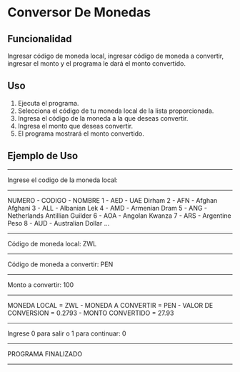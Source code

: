 # Conversor De Monedas

## Funcionalidad

Ingresar código de moneda local, ingresar código de moneda a convertir, ingresar el monto y el programa le dará el monto convertido.

## Uso

1. Ejecuta el programa.
2. Selecciona el código de tu moneda local de la lista proporcionada.
3. Ingresa el código de la moneda a la que deseas convertir.
4. Ingresa el monto que deseas convertir.
5. El programa mostrará el monto convertido.

## Ejemplo de Uso

********************************************************************************************************
Ingrese el codigo de la moneda local: 
********************************************************************************************************
NUMERO - CODIGO - NOMBRE
1 - AED - UAE Dirham
2 - AFN - Afghan Afghani
3 - ALL - Albanian Lek
4 - AMD - Armenian Dram
5 - ANG - Netherlands Antillian Guilder
6 - AOA - Angolan Kwanza
7 - ARS - Argentine Peso
8 - AUD - Australian Dollar
...

********************************************************************************************************
Código de moneda local: ZWL
********************************************************************************************************
Código de moneda a convertir: PEN
********************************************************************************************************
Monto a convertir: 100
********************************************************************************************************
MONEDA LOCAL = ZWL - MONEDA A CONVERTIR = PEN - VALOR DE CONVERSION = 0.2793 - MONTO CONVERTIDO = 27.93
********************************************************************************************************
Ingrese 0 para salir o 1 para continuar: 0
********************************************************************************************************
PROGRAMA FINALIZADO
********************************************************************************************************
